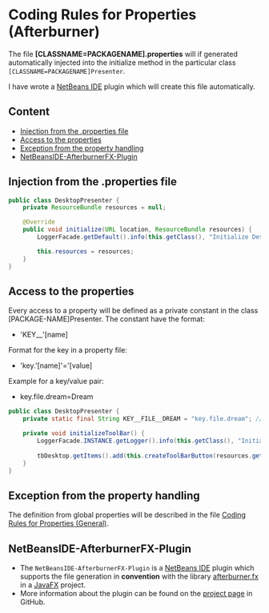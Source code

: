 Coding Rules for Properties (Afterburner)
===

The file **[CLASSNAME=PACKAGENAME].properties** will if generated automatically
injected into the initialize method in the particular class `[CLASSNAME=PACKAGENAME]Presenter`. 


I have wrote a [NetBeans IDE] plugin which will create this file automatically.



Content
---
* [Injection from the .properties file](#Injection)
* [Access to the properties](#Access)
* [Exception from the property handling](Exception)
* [NetBeansIDE-AfterburnerFX-Plugin](#Plugin)



[//]: # (Content)
Injection from the .properties file<a name="Injection" />
---

```java
public class DesktopPresenter {
    private ResourceBundle resources = null;

    @Override
    public void initialize(URL location, ResourceBundle resources) {
        LoggerFacade.getDefault().info(this.getClass(), "Initialize DesktopPresenter"); // NOI18N

        this.resources = resources;
    }
}
```


Access to the properties<a name="Access" />
---

Every access to a property will be defined as a private constant in the class
[PACKAGE-NAME]Presenter. The constant have the format:
* 'KEY__'[name]

Format for the key in a property file:
* 'key.'[name]'='[value]

Example for a key/value pair:
* key.file.dream=Dream

```java
public class DesktopPresenter {
    private static final String KEY__FILE__DREAM = "key.file.dream"; // NOI18N

    private void initializeToolBar() {
        LoggerFacade.INSTANCE.getLogger().info(this.getClass(), "Initialize ToolBar"); // NOI18N
        
        tbDesktop.getItems().add(this.createToolBarButton(resources.getString(KEY__FILE__DREAM), ACTION__CREATE_NEW_DREAM));
    }
}
```


Exception from the property handling<a name="Exception" />
---

The definition from global properties will be described in the file
[Coding Rules for Properties (General)].



NetBeansIDE-AfterburnerFX-Plugin<a name="Plugin" />
---
* The `NetBeansIDE-AfterburnerFX-Plugin` is a [NetBeans IDE] plugin which supports
  the file generation in **convention** with the library [afterburner.fx] in a 
  [JavaFX] project.
* More information about the plugin can be found on the [project page] in GitHub.



[//]: # (Links)
[afterburner.fx]:https://github.com/AdamBien/afterburner.fx/
[Coding Rules for Properties (General)]:https://github.com/Naoghuman/Dream-Better-Worlds/blob/master/DBW-Application/documents/coding-rules/general/CodingRulesForProperties.md
[JavaFX]:http://docs.oracle.com/javase/8/javase-clienttechnologies.htm
[NetBeans IDE]:https://netbeans.org/
[project page]:https://github.com/Naoghuman/NetBeansIDE-AfterburnerFX-Plugin


